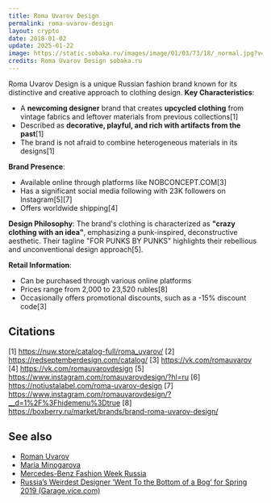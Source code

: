 ```yaml
---
title: Roma Uvarov Design
permalink: roma-uvarov-design
layout: crypto
date: 2018-01-02
update: 2025-01-22
image: https://static.sobaka.ru/images/image/01/03/73/18/_normal.jpg?v=1539857724
credits: Roma Uvarov Design sobaka.ru
---
```


Roma Uvarov Design is a unique Russian fashion brand known for its distinctive and creative approach to clothing design. **Key Characteristics**:

- A **newcoming designer** brand that creates **upcycled clothing** from vintage fabrics and leftover materials from previous collections[1]
- Described as **decorative, playful, and rich with artifacts from the past**[1]
- The brand is not afraid to combine heterogeneous materials in its designs[1]

**Brand Presence**:
- Available online through platforms like NOBCONCEPT.COM[3]
- Has a significant social media following with 23K followers on Instagram[5][7]
- Offers worldwide shipping[4]

**Design Philosophy**:
The brand's clothing is characterized as **"crazy clothing with an idea"**, emphasizing a punk-inspired, deconstructive aesthetic. Their tagline "FOR PUNKS BY PUNKS" highlights their rebellious and unconventional design approach[5].

**Retail Information**:
- Can be purchased through various online platforms
- Prices range from 2,000 to 23,520 rubles[8]
- Occasionally offers promotional discounts, such as a -15% discount code[3]

## Citations

[1] https://nuw.store/catalog-full/roma_uvarov/
[2] https://redseptemberdesign.com/catalog/
[3] https://vk.com/romauvarov
[4] https://vk.com/romauvarovdesign
[5] https://www.instagram.com/romauvarovdesign/?hl=ru
[6] https://notjustalabel.com/roma-uvarov-design
[7] https://www.instagram.com/romauvarovdesign/?__d=1%2F%3Fhidemenu%3Dtrue
[8] https://boxberry.ru/market/brands/brand-roma-uvarov-design/


## See also

+ [Roman Uvarov](uvarov-roman)
+ [Maria Minogarova](minogarova-maria)
+ [Mercedes-Benz Fashion Week Russia](mercedes-benz-fashion-week-russia)
+ [Russia’s Weirdest Designer ‘Went To the Bottom of a Bog’ for Spring 2019 (Garage.vice.com)](https://garage.vice.com/en_us/article/wj9vxw/roma-uvarov-interview)
